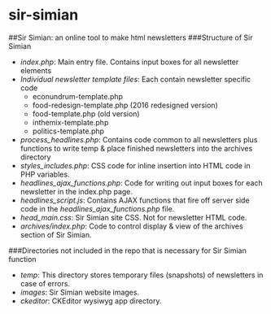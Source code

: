 # sir-simian
##Sir Simian: an online tool to make html newsletters
###Structure of Sir Simian
* *index.php*: Main entry file. Contains input boxes for all newsletter elements
* *Individual newsletter template files*: Each contain newsletter specific code
	* econundrum-template.php
	* food-redesign-template.php (2016 redesigned version)
	* food-template.php (old version)
	* inthemix-template.php
	* politics-template.php
* *process_headlines.php*: Contains code common to all newsletters plus functions to write temp & place finished newsletters into the archives directory
* *styles_includes.php*: CSS code for inline insertion into HTML code in PHP variables.
* *headlines_ajax_functions.php*: Code for writing out input boxes for each newsletter in the index.php page.
* *headlines_script.js*: Contains AJAX functions that fire off server side code in the *headlines_ajax_functions.php* file.
* *head_main.css*: Sir Simian site CSS. Not for newsletter HTML code.
* *archives/index.php*: Code to control display & view of the archives section of Sir Simian.

###Directories not included in the repo that is necessary for Sir Simian function
* *temp*: This directory stores temporary files (snapshots) of newsletters in case of errors.
* *images*: Sir Simian website images.
* *ckeditor*: CKEditor wysiwyg app directory.